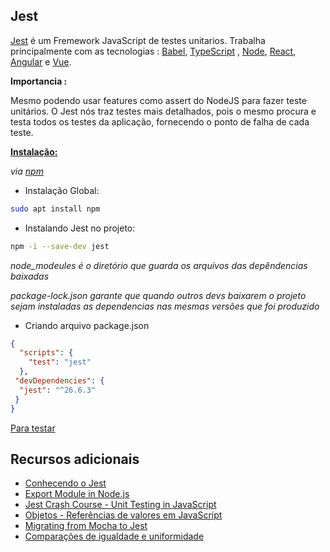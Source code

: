 ## Jest

[Jest](https://jestjs.io/) é um Fremework JavaScript de testes unitarios. Trabalha principalmente  com as tecnologias : [Babel](https://babeljs.io/), [TypeScript](https://www.typescriptlang.org/) , [Node](https://nodejs.org/en/), [React](https://reactjs.org/), [Angular](https://angular.io/) e [Vue](https://vuejs.org/).

**Importancia :**

Mesmo podendo usar features como assert do NodeJS para fazer teste unitários. O Jest nós traz testes mais detalhados, pois o mesmo procura e testa todos os testes da aplicação, fornecendo o ponto de falha de cada teste.

**[Instalação:](https://jestjs.io/docs/en/getting-started.html)**

_via [npm](https://www.npmjs.com/)_

- Instalação Global:

```bash
sudo apt install npm
```

- Instalando Jest no projeto:

```bash
npm -i --save-dev jest
```

_node_modeules é o diretório que guarda os arquivos  das depêndencias baixadas_

_package-lock.json garante que quando outros devs baixarem o projeto sejam instaladas as dependencias nas mesmas versões que foi produzido_

- Criando arquivo package.json

```json
{
  "scripts": {
    "test": "jest"
  },
 "devDependencies": {
  "jest": "^26.6.3"
 }
}
```

[Para testar](./praticando)


## Recursos adicionais

* [Conhecendo o Jest](https://medium.com/jaguaribetech/testando-seu-javascript-com-jest-de2a4674f4ad)
* [Export Module in Node.js](https://www.tutorialsteacher.com/nodejs/nodejs-module-exports)
* [Jest Crash Course - Unit Testing in JavaScript](https://www.youtube.com/watch?v=7r4xVDI2vho)
* [Objetos - Referências de valores em JavaScript](https://blog.da2k.com.br/2017/01/25/objetos-referencias-de-valores-em-javascript/)
* [Migrating from Mocha to Jest](https://medium.com/airbnb-engineering/unlocking-test-performance-migrating-from-mocha-to-jest-2796c508ec50)
* [Comparações de igualdade e uniformidade](https://developer.mozilla.org/pt-BR/docs/Web/JavaScript/Equality_comparisons_and_sameness)
